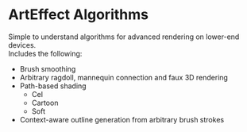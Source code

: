 # ArtEffect Algorithms

Simple to understand algorithms for advanced rendering on lower-end devices.   
Includes the following:

- Brush smoothing
- Arbitrary ragdoll, mannequin connection and faux 3D rendering
- Path-based shading
  - Cel
  - Cartoon
  - Soft
- Context-aware outline generation from arbitrary brush strokes
